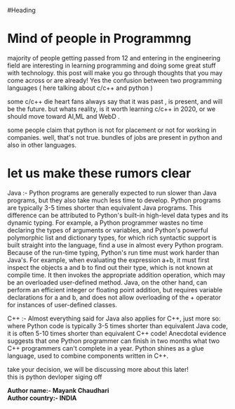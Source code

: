 #Heading 
# Mind of people in Programmng

majority of people getting passed from 12 and entering in the engineering field are interesting in learning programming and doing some great stuff with technology.
this post will make you go through thoughts that you may come across or are already!
Yes the confusion between two programming languages ( here talking about c/c++ and python )

some c/c++ die heart fans always say that it was past , is present, and will be the future. but whats reality, is it worth learning c/c++ in 2020, or we should move toward AI,ML and WebD .

some people claim that python is not for placement or not for working in companies. well, that's not true. bundles of jobs are present in python and also in other languages. 

# let us make these rumors clear 


Java
:-
Python programs are generally expected to run slower than Java programs, but they also take much less time to develop. Python programs are typically 3-5 times shorter than equivalent Java programs. This difference can be attributed to Python's built-in high-level data types and its dynamic typing. For example, a Python programmer wastes no time declaring the types of arguments or variables, and Python's powerful polymorphic list and dictionary types, for which rich syntactic support is built straight into the language, find a use in almost every Python program. Because of the run-time typing, Python's run time must work harder than Java's. For example, when evaluating the expression a+b, it must first inspect the objects a and b to find out their type, which is not known at compile time. It then invokes the appropriate addition operation, which may be an overloaded user-defined method. Java, on the other hand, can perform an efficient integer or floating point addition, but requires variable declarations for a and b, and does not allow overloading of the + operator for instances of user-defined classes.


C++
:-
Almost everything said for Java also applies for C++, just more so: where Python code is typically 3-5 times shorter than equivalent Java code, it is often 5-10 times shorter than equivalent C++ code! Anecdotal evidence suggests that one Python programmer can finish in two months what two C++ programmers can't complete in a year. Python shines as a glue language, used to combine components written in C++.

take your decision, we will be discussing more about this later! 
 <br/> this is python devloper siging off

**Author name:- Mayank Chaudhari**
<br/>
**Author country:-  INDIA**
